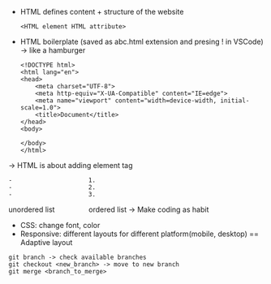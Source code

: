 - HTML defines content + structure of the website

    ```
    <HTML element HTML attribute>
    ```
    
- HTML boilerplate (saved as abc.html extension and presing ! in VSCode) -> like a hamburger

    ```
    <!DOCTYPE html>
    <html lang="en">
    <head>
        <meta charset="UTF-8">
        <meta http-equiv="X-UA-Compatible" content="IE=edge">
        <meta name="viewport" content="width=device-width, initial-scale=1.0">
        <title>Document</title>
    </head>
    <body>

    </body>
    </html>
    ```
    
-> HTML is about adding element tag
```
-                     1.
-                     2.
-                     3.
```
unordered list    &nbsp; &nbsp; &nbsp; &nbsp; &nbsp; &nbsp; &nbsp; &nbsp;  ordered list
-> Make coding as habit

- CSS: change font, color
- Responsive: different layouts for different platform(mobile, desktop) == Adaptive layout
```
git branch -> check available branches
git checkout <new_branch> -> move to new branch
git merge <branch_to_merge>
